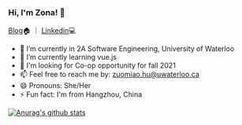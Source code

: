 ### Hi, I'm Zona! 👋
[Blog](https://zonahu.tech/)🏠  ｜
[Linkedin](https://www.linkedin.com/in/zonahu/)💻


- 🔭 I’m currently in 2A Software Engineering, University of Waterloo
- 🌱 I’m currently learning vue.js
- 🤔 I'm looking for Co-op opportunity for fall 2021
- 📫 Feel free to reach me by: zuomiao.hu@uwaterloo.ca
- 😄 Pronouns: She/Her
- ⚡ Fun fact: I'm from Hangzhou, China

[![Anurag's github stats](https://github-readme-stats.vercel.app/api?username=ZonaHu)](https://github.com/anuraghazra/github-readme-stats)

